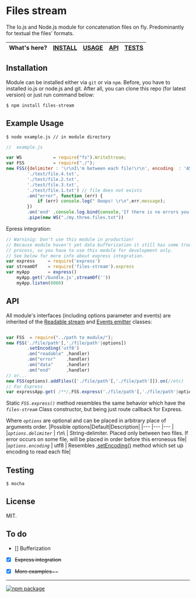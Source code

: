 # Files stream


The Io.js and Node.js module for concatenation files on fly. Predominantly for textual the files' formats.


|What's here?| [INSTALL](#installation) | [USAGE](#example-usage) | [API](#api) |[TESTS](#testing)|
|---| --- | --- | ---|---|

## Installation

Module can be installed either via `git` or via `npm`.
Before, you have to installed io.js or node.js and git. 
After all, you can clone this repo (for latest version) or just run command below:
```
$ npm install files-stream
```


## Example Usage

```
$ node example.js // in module directory
```

```javascript
//  example.js

var WS            = require("fs").WriteStream;
var FSS           = require("./");
new FSS({delimiter : '\r\nI\'m between each file!\r\n', encoding  : 'ASCII'},
        './test/file.4.txt',
        './test/file.2.txt',
        './test/file.3.txt',
        './test/file.1.txt') // file does not exists
        .on("error", function (err) {
            if (err) console.log(" Ooops! \r\n",err.message);
        })
        .on('end' ,console.log.bind(console,'If there is no errors you will able to see me only once!'))
        .pipe(new WS("./my.three.files.txt"))

```
Epress integration:
```javascript
// Warninig: Don't use this module in production!
// Because module haven't yet data bufferization it still has some troubles in files reading
// process, so you have to use this module for development only. 
// See below for more info about express integration.
var express     = require('express')
var streamOf    = require('files-stream').express
var myApp       = express()
	myApp.get('/bundle.js',streamOf(''))
    myApp.listen(8080)

```


## API
All module's interfaces (including options parameter and events) are inherited
of the [Readable stream](https://iojs.org/api/stream.html#stream_class_stream_readable)
and [Events emitter](https://iojs.org/api/events.html) classes:

```javascript

var FSS  = require("../path to module/");
new FSS('./file/path'[,'./file/path'|options])
        .setEncoding('utf8')
        .on("readable" ,handler)
        .on("error"    ,handler)
        .on("data"     ,handler)
        .on("end"      ,handler)
// or...
new FSS(options).addFiles(['./file/path'[,'./file/path']]).on(//etc)
// For Express
var expressApp.get( /**/,FSS.express('./file/path'[,'./file/path'|options]))
```
Static *`FSS.express()`* method resembles the same behavior which have the *`files-stream`* Class constructor, but being just route callback for Express. 

Where *`options`* are optional and can be placed in arbitrary place of arguments order.
|Possible options|Default|Description|
|--- |--- |--- |
|*`options.delimiter`* | r\n\ | String-delimiter. Placed only between two files. If error occurs on some file, will be placed in order before this erroneous file|
|*`options.encoding`*  | utf8 | Resembles [.setEncoding()](https://iojs.org/api/stream.html#stream_readable_setencoding_encoding) method which set up  encoding to read each file|



## Testing
`$ mocha`

## License
MIT.

## To do
- []  Bufferization

- [x] ~~Express integration~~

- [x] ~~More examples~~~~

---
[![npm package](https://nodei.co/npm/files-stream.png?downloads=true&downloadRank=true&stars=true)](https://nodei.co/npm/files-stream/)
